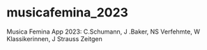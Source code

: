# musicafemina_2023
Musica Femina App 2023: C.Schumann, J .Baker, NS Verfehmte, W Klassikerinnen, J Strauss Zeitgen

